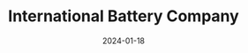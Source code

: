 ---  
layout: startup_page  
title: "International Battery Company"  
id: "ibcbatt.com"  
permalink: "/internationalbatterycompanyibcbatt.com01182024/"  
website: "https://ibcbatt.com/"  
funding_round: "Pre-Series A"  
funding_amount: "$35M"  
investors: "RTP Global, Beenext, Veda VC, other strategic Korean and US Investors"  
about: "International Battery Company (IBC) develops and manufactures eco-friendly, large-sized prismatic Li-ion NMC batteries for the EV and energy storage sectors. Their batteries are designed to operate safely in high temperatures, support fast charging, and offer extended lifecycles, targeting the Indian market initially. IBC aims to revolutionize the global EV landscape through its sustainable and scalable manufacturing approach."  
markets: "Cleantech, Energy Storage, Electric Vehicles, Battery, Manufacturing"  
hq: "Milpitas, California, United States"  
founded_year: "2022"  
linkedin: "https://www.linkedin.com/company/international-battery-company"  
twitter: ""  
instagram: ""  
facebook: ""  
crunchbase: "https://www.crunchbase.com/organization/international-battery-company"  
pitchbook: "https://pitchbook.com/profiles/company/519487-75"  

date_display: "18-Jan-2024"  
date: "2024-01-18"

# SEO Optimization  
meta_title: "International Battery Company - Pre-Series A Funding ($35M)"  
meta_description: "International Battery Company, International Battery Company (IBC) develops and manufactures eco-friendly, large-sized prismatic Li-ion NMC batteries for the EV and energy storage s..."  
meta_keywords: "International Battery Company, Cleantech, Energy Storage, Electric Vehicles, Battery, Manufacturing, Pre-Series A funding"  
canonical_url: "https://startup.projectstartups.com/internationalbatterycompanyibcbatt.com01182024/"  
---